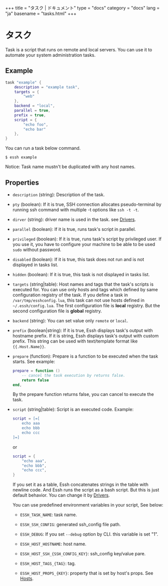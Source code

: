 +++
title = "タスク | ドキュメント"
type = "docs"
category = "docs"
lang = "ja"
basename = "tasks.html"
+++

# タスク

Task is a script that runs on remote and local servers. You can use it to automate your system administration tasks.

## Example

~~~lua
task "example" {
    description = "example task",
    targets = {
        "web"
    },
    backend = "local",
    parallel = true,
    prefix = true,
    script = {
        "echo foo",
        "echo bar"
    },
}
~~~

You can run a task below command.

~~~
$ essh example
~~~

Notice: Task name mustn't be duplicated with any host names.

## Properties

* `description` (string): Description of the task.

* `pty` (boolean): If it is true, SSH connection allocates pseudo-terminal by running ssh command with multiple -t options like `ssh -t -t`.

* `dirver` (string): driver name is used in the task. see [Drivers](drivers.html).

* `parallel` (boolean): If it is true, runs task's script in parallel.

* `privileged` (boolean): If it is true, runs task's script by privileged user. If you use it, you have to configure your machine to be able to be used `sudo` without password.

* `disabled` (boolean): If it is true, this task does not run and is not displayed in tasks list.

* `hidden` (boolean): If it is true, this task is not displayed in tasks list.

* `targets` (string|table): Host names and tags that the task's scripts is executed for. You can use only hosts and tags which defined by same configuration registry of the task. If you define a task in `/var/tmp/esshconfig.lua`, this task can not use hosts defined in `~/.essh/config.lua`. The first configuration file is **local** registry. But the second configuration file is **global** registry.

* `backend` (string): You can set value only `remote` or `local`.

* `prefix` (boolean|string): If it is true, Essh displays task's output with hostname prefix. If it is string, Essh displays task's output with custom prefix. This string can be used with text/template format like `{{.Host.Name}}`.

* `prepare` (function): Prepare is a function to be executed when the task starts. See example:

    ~~~lua
    prepare = function ()
        -- cancel the task execution by returns false.
        return false
    end,
    ~~~

    By the prepare function returns false, you can cancel to execute the task.

* `script` (string|table): Script is an executed code. Example:

    ~~~lua
    script = [=[
        echo aaa
        echo bbb
        echo ccc
    ]=]
    ~~~

    or

    ~~~lua
    script = {
        "echo aaa",
        "echo bbb",
        "echo ccc",
    }
    ~~~

    If you set it as a table, Essh concatenates strings in the table with newline code. And Essh runs the script as a bash script.
    But this is just default behavior. You can change it by [Drivers](drivers.html).

    You can use predefined environment variables in your script, See below:

  * `ESSH_TASK_NAME`: task name.

  * `ESSH_SSH_CONFIG`: generated ssh_config file path.

  * `ESSH_DEBUG`: If you set `--debug` option by CLI. this variable is set "1".

  * `ESSH_HOST_HOSTNAME`: host name.

  * `ESSH_HOST_SSH_{SSH_CONFIG_KEY}`: ssh_config key/value pare.

  * `ESSH_HOST_TAGS_{TAG}`: tag.

  * `ESSH_HOST_PROPS_{KEY}`: property that is set by host's props. See [Hosts](hosts.html).
